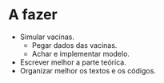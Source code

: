 # A fazer
- Simular vacinas.
    - Pegar dados das vacinas.
    - Achar e implementar modelo.
- Escrever melhor a parte teórica.
- Organizar melhor os textos e os códigos.